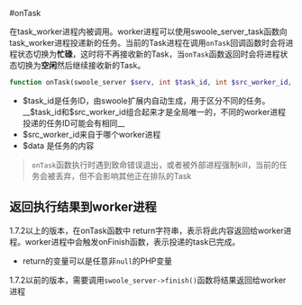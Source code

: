 #onTask

在task_worker进程内被调用。worker进程可以使用swoole_server_task函数向task_worker进程投递新的任务。当前的Task进程在调用`onTask`回调函数时会将进程状态切换为**忙碌**，这时将不再接收新的Task，当`onTask`函数返回时会将进程状态切换为**空闲**然后继续接收新的Task。

```php
function onTask(swoole_server $serv, int $task_id, int $src_worker_id, mixed $data);
```

* $task_id是任务ID，由swoole扩展内自动生成，用于区分不同的任务。__$task_id和$src_worker_id组合起来才是全局唯一的，不同的worker进程投递的任务ID可能会有相同__
* $src_worker_id来自于哪个worker进程
* $data 是任务的内容

> `onTask`函数执行时遇到致命错误退出，或者被外部进程强制kill，当前的任务会被丢弃，但不会影响其他正在排队的Task


返回执行结果到worker进程
-----
1.7.2以上的版本，在onTask函数中 return字符串，表示将此内容返回给worker进程。worker进程中会触发onFinish函数，表示投递的task已完成。

* return的变量可以是任意非`null`的PHP变量

1.7.2以前的版本，需要调用`swoole_server->finish()`函数将结果返回给worker进程

